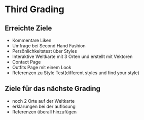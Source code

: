# Third Grading

## Erreichte Ziele
* Kommentare Liken
* Umfrage bei Second Hand Fashion
* Persönlichkeitstest über Styles
* Interaktive Weltkarte mit 3 Orten und erstellt mit Vektoren
* Contact Page
* Outfits Page mit einem Look
* Referenzen zu Style Test(different styles und find your style)

## Ziele für das nächste Grading
* noch 2 Orte auf der Weltkarte
* erklärungen bei der auflösung
* Referenzen überall hinzufügen
